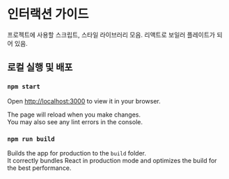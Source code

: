 # 인터랙션 가이드

프로젝트에 사용할 스크립트, 스타일 라이브러리 모음. 리액트로 보일러 플레이트가 되어 있음.

## 로컬 실행 및 배포

### `npm start`

Open [http://localhost:3000](http://localhost:3000) to view it in your browser.

The page will reload when you make changes.\
You may also see any lint errors in the console.

### `npm run build`

Builds the app for production to the `build` folder.\
It correctly bundles React in production mode and optimizes the build for the best performance.